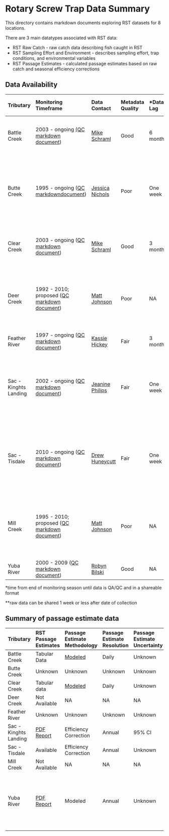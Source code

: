 # Rotary Screw Trap Data Summary

This directory contains markdown documents exploring RST datasets for 8 locations.

There are 3 main datatypes associated with RST data:

-   RST Raw Catch - raw catch data describing fish caught in RST
-   RST Sampling Effort and Environment - describes sampling effort, trap conditions, and environmental variables
-   RST Passage Estimates - calculated passage estimates based on raw catch and seasonal efficiency corrections

## Data Availability

| Tributary             | Monitoring Timeframe                                                                                                                                                         | Data Contact                                               | Metadata Quality | \*Data Lag | \*\*Provisional Data Available | Notes                                                                                                          |
|:----------|:----------|:----------|:----------|:----------|:----------|:----------|
| Battle Creek          | 2003 - ongoing [(QC markdown document](https://github.com/FlowWest/JPE-datasets/blob/main/data-raw/qc-markdowns/rst/battle-creek/battle_creek_rst_catch_qc.md))              | [Mike Schraml](mailto:mike_schraml@fws.gov)                | Good             | 6 months   | TRUE                           | Provisional data may be available but will not be easy to get                                                  |
| Butte Creek           | 1995 - ongoing ([QC markdowndocument](https://github.com/FlowWest/JPE-datasets/blob/main/data-raw/qc-markdowns/rst/butte-creek/butte-creek-rst-qc-checklist.md))             | [Jessica Nichols](Jessica.Nichols@Wildlife.ca.gov)         | Poor             | One week   | TRUE                           | Field crew uploads to CAMP daily, QC on a weekly basis, need to wait until end of season for escapement values |
| Clear Creek           | 2003 - ongoing ([QC markdown document](https://github.com/FlowWest/JPE-datasets/blob/main/data-raw/qc-markdowns/rst/clear-creek/clear_creek_rst_catch.md))                   | [Mike Schraml](mailto:mike_schraml@fws.gov)                | Good             | 3 months   | TRUE                           | Provisional data may be available but will not be easy to get                                                  |
| Deer Creek            | 1992 - 2010; proposed ([QC markdown document](https://github.com/FlowWest/JPE-datasets/blob/main/data-raw/qc-markdowns/rst/deer-creek/deer_creek_rst_data_qc.md))            | [Matt Johnson](mailto:Matt.Johnson@wildlife.ca.gov)        | Poor             | NA         | NA                             | Currently only historical data; proposed program that will be similar to Clear and Battle                      |
| Feather River         | 1997 - ongoing ([QC markdown document](https://github.com/FlowWest/JPE-datasets/blob/main/data-raw/qc-markdowns/rst/feather-river/feather-rst.md))                           | [Kassie Hickey](mailto:KHickey@psmfc.org)                  | Fair             | 3 months   | TRUE                           |                                                                                                                |
| Sac - Kinghts Landing | 2002 - ongoing ([QC markdown document](https://github.com/FlowWest/JPE-datasets/blob/main/data-raw/qc-markdowns/rst/lower-sac/knights_landing/4_knights_landing_qc_rst.md))  | [Jeanine Philips](mailto:Jeanine.Phillips@wildlife.ca.gov) | Fair             | One week   | TRUE                           | Field crew uploads to CAMP daily, QC on a weekly basis, need to wait until end of season for escapement values |
| Sac - Tisdale         | 2010 - ongoing ([QC markdown document](https://github.com/FlowWest/JPE-datasets/blob/main/data-raw/qc-markdowns/rst/lower-sac/tisdale/2_tisdale_qc_rst.md))                  | [Drew Huneycutt](mailto:andrew.huneycutt@wildlife.ca.gov)  | Fair             | One week   | TRUE                           | Field crew uploads to CAMP daily, QC on a weekly basis, need to wait until end of season for escapement values |
| Mill Creek            | 1995 - 2010; proposed ([QC markdown document](https://github.com/FlowWest/JPE-datasets/blob/main/data-raw/qc-markdowns/rst/mill-creek/mill_creek_rst_qc.md))                 | [Matt Johnson](mailto:Matt.Johnson@wildlife.ca.gov)        | Poor             | NA         | NA                             | Currently only historical data; proposed program that will be similar to Clear and Battle                      |
| Yuba River            | 2000 - 2009 ([QC markdown document](https://github.com/FlowWest/JPE-datasets/blob/main/data-raw/qc-markdowns/rst/yuba-river/yuba-river-rst-qc-checklist.md))                 | [Robyn Bilski](mailto:Robyn.Bilski@Wildlife.ca.gov)        | Good             | NA         | NA                             | Only historical data                                                                                           |

\*time from end of monitoring season until data is QA/QC and in a shareable format

\*\*raw data can be shared 1 week or less after date of collection

## Summary of passage estimate data

| Tributary             | RST Passage Estimates                                                                                                                                                                           | Passage Estimate Methodology                                                                             | Passage Estimate Resolution | Passage Estimate Uncertainty | Notes                                                                   |
|:-----------|:-----------|:-----------|:-----------|:-----------|:-----------|
| Battle Creek          | Tabular Data                                                                                                                                                                                    | [Modeled](https://github.com/FlowWest/JPE-datasets/blob/main/scripts/rst/battle-creek/Daily%20Passage.R) | Daily                       | Unknown                      |                                                                         |
| Butte Creek           | Unknown                                                                                                                                                                                         | Unknown                                                                                                  | Unknown                     | Unknown                      |                                                                         |
| Clear Creek           | Tabular data                                                                                                                                                                                    | [Modeled](https://github.com/FlowWest/JPE-datasets/blob/main/scripts/rst/battle-creek/Daily%20Passage.R) | Daily                       | Unknown                      |                                                                         |
| Deer Creek            | Not Available                                                                                                                                                                                   | NA                                                                                                       | NA                          | NA                           |                                                                         |
| Feather River         | Unknown                                                                                                                                                                                         | Unknown                                                                                                  | Unknown                     | Unknown                      |                                                                         |
| Sac - Kinghts Landing | [PDF Report](https://www.calfish.org/ProgramsData/ConservationandManagement/CentralValleyMonitoring/SacramentoValleyTributaryMonitoring/MiddleSacramentoRiverSalmonandSteelheadMonitoring.aspx) | Efficiency Correction                                                                                    | Annual                      | 95% CI                       |                                                                         |
| Sac - Tisdale         | Available                                                                                                                                                                                       | Efficiency Correction                                                                                    | Annual                      | Unknown                      |                                                                         |
| Mill Creek            | Not Available                                                                                                                                                                                   | NA                                                                                                       | NA                          | NA                           |                                                                         |
| Yuba River            | [PDF Report](https://www.yubawater.org/Archive.aspx?AMID=45)                                                                                                                                    | Modeled                                                                                                  | Annual                      | Unknown                      | Daily estimates are calculated using the GAM model but are not reported |
